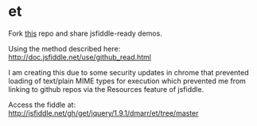 et
==

Fork [this](https://github.com/dmarr/et) repo and share jsfiddle-ready demos.

Using the method described here: http://doc.jsfiddle.net/use/github_read.html

I am creating this due to some security updates in chrome that prevented loading
of text/plain MIME types for execution which prevented me from linking to github
repos via the Resources feature of jsfiddle.

Access the fiddle at: http://jsfiddle.net/gh/get/jquery/1.9.1/dmarr/et/tree/master
